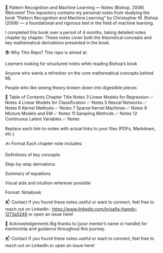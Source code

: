 🧠 Pattern Recognition and Machine Learning — Notes (Bishop, 2006)
Welcome! This repository contains my personal notes from studying the book
"Pattern Recognition and Machine Learning" by Christopher M. Bishop (2006) — a foundational and rigorous text in the field of machine learning.

I completed this book over a period of 4 months, taking detailed notes chapter by chapter. These notes cover both the theoretical concepts and key mathematical derivations presented in the book.

📚 Why This Repo?
This repo is aimed at:

Learners looking for structured notes while reading Bishop’s book

Anyone who wants a refresher on the core mathematical concepts behind ML

People who like seeing theory broken down into digestible pieces

📖 Table of Contents
Chapter	Title	Notes
3	Linear Models for Regression	✅ Notes
4	Linear Models for Classification	✅ Notes
5	Neural Networks	✅ Notes
6	Kernel Methods	✅ Notes
7	Sparse Kernel Machines	✅ Notes
9	Mixture Models and EM	✅ Notes
11	Sampling Methods	✅ Notes
12	Continuous Latent Variables	✅ Notes

Replace each link-to-notes with actual links to your files (PDFs, Markdown, etc.)

✍️ Format
Each chapter note includes:

Definitions of key concepts

Step-by-step derivations

Summary of equations

Visual aids and intuition wherever possible

Format: Notebook


📬 Contact
If you found these notes useful or want to connect, feel free to reach out on LinkedIn : https://www.linkedin.com/in/safia-hamdy-1273a5249 or open an issue here!



🙏 Acknowledgements
Big thanks to [your mentor’s name or handle] for mentorship and guidance throughout this journey.

📬 Contact
If you found these notes useful or want to connect, feel free to reach out on LinkedIn or open an issue here!

